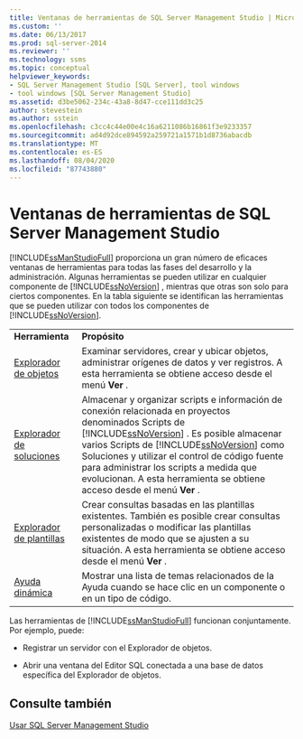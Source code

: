 ```yaml
---
title: Ventanas de herramientas de SQL Server Management Studio | Microsoft Docs
ms.custom: ''
ms.date: 06/13/2017
ms.prod: sql-server-2014
ms.reviewer: ''
ms.technology: ssms
ms.topic: conceptual
helpviewer_keywords:
- SQL Server Management Studio [SQL Server], tool windows
- tool windows [SQL Server Management Studio]
ms.assetid: d3be5062-234c-43a8-8d47-cce111dd3c25
author: stevestein
ms.author: sstein
ms.openlocfilehash: c3cc4c44e00e4c16a6211086b16861f3e9233357
ms.sourcegitcommit: ad4d92dce894592a259721a1571b1d8736abacdb
ms.translationtype: MT
ms.contentlocale: es-ES
ms.lasthandoff: 08/04/2020
ms.locfileid: "87743880"
---
```

# <a name="tool-windows-in-sql-server-management-studio"></a>Ventanas de herramientas de SQL Server Management Studio
  [!INCLUDE[ssManStudioFull](../includes/ssmanstudiofull-md.md)] proporciona un gran número de eficaces ventanas de herramientas para todas las fases del desarrollo y la administración. Algunas herramientas se pueden utilizar en cualquier componente de [!INCLUDE[ssNoVersion](../includes/ssnoversion-md.md)] , mientras que otras son solo para ciertos componentes. En la tabla siguiente se identifican las herramientas que se pueden utilizar con todos los componentes de [!INCLUDE[ssNoVersion](../includes/ssnoversion-md.md)].  
  
|||  
|-|-|  
|**Herramienta**|**Propósito**|  
|[Explorador de objetos](object/object-explorer.md)|Examinar servidores, crear y ubicar objetos, administrar orígenes de datos y ver registros. A esta herramienta se obtiene acceso desde el menú **Ver** .|  
|[Explorador de soluciones](solution/solution-explorer.md)|Almacenar y organizar scripts e información de conexión relacionada en proyectos denominados Scripts de [!INCLUDE[ssNoVersion](../includes/ssnoversion-md.md)] . Es posible almacenar varios Scripts de [!INCLUDE[ssNoVersion](../includes/ssnoversion-md.md)] como Soluciones y utilizar el control de código fuente para administrar los scripts a medida que evolucionan. A esta herramienta se obtiene acceso desde el menú **Ver** .|  
|[Explorador de plantillas](template/template-explorer.md)|Crear consultas basadas en las plantillas existentes. También es posible crear consultas personalizadas o modificar las plantillas existentes de modo que se ajusten a su situación. A esta herramienta se obtiene acceso desde el menú **Ver** .|  
|[Ayuda dinámica](sql-server-management-studio-ssms.md)|Mostrar una lista de temas relacionados de la Ayuda cuando se hace clic en un componente o en un tipo de código.|  
  
 Las herramientas de [!INCLUDE[ssManStudioFull](../includes/ssmanstudiofull-md.md)] funcionan conjuntamente. Por ejemplo, puede:  
  
-   Registrar un servidor con el Explorador de objetos.  
  
-   Abrir una ventana del Editor SQL conectada a una base de datos específica del Explorador de objetos.  
  
## <a name="see-also"></a>Consulte también  
 [Usar SQL Server Management Studio](../database-engine/use-sql-server-management-studio.md)  
  
  
